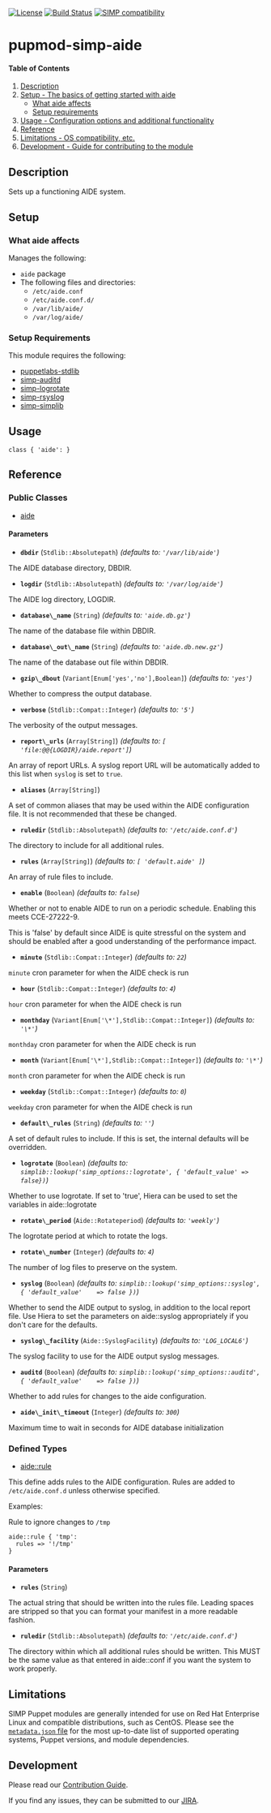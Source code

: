 [![License](http://img.shields.io/:license-apache-blue.svg)](http://www.apache.org/licenses/LICENSE-2.0.html) [![Build Status](https://travis-ci.org/simp/pupmod-simp-aide.svg)](https://travis-ci.org/simp/pupmod-simp-aide) [![SIMP compatibility](https://img.shields.io/badge/SIMP%20compatibility-4.2.*%2F5.1.*-orange.svg)](https://img.shields.io/badge/SIMP%20compatibility-4.2.*%2F5.1.*-orange.svg)

# pupmod-simp-aide

#### Table of Contents

1. [Description](#description)
2. [Setup - The basics of getting started with aide](#setup)
    * [What aide affects](#what-aide-affects)
    * [Setup requirements](#setup-requirements)
3. [Usage - Configuration options and additional functionality](#usage)
4. [Reference](#reference)
5. [Limitations - OS compatibility, etc.](#limitations)
6. [Development - Guide for contributing to the module](#development)

## Description

Sets up a functioning AIDE system.

## Setup

### What aide affects

Manages the following:

* `aide` package
* The following files and directories:
    * `/etc/aide.conf`
    * `/etc/aide.conf.d/`
    * `/var/lib/aide/`
    * `/var/log/aide/`

### Setup Requirements

This module requires the following:

* [puppetlabs-stdlib](https://forge.puppet.com/puppetlabs/stdlib)
* [simp-auditd](https://forge.puppet.com/simp/auditd)
* [simp-logrotate](https://forge.puppet.com/simp/logrotate)
* [simp-rsyslog](https://forge.puppet.com/simp/rsyslog)
* [simp-simplib](https://forge.puppet.com/simp/simplib)

## Usage

    class { 'aide': }

## Reference

### Public Classes

* [aide](https://github.com/simp/pupmod-simp-aide/blob/master/manifests/init.pp)

#### Parameters

* **`dbdir`** (`Stdlib::Absolutepath`) *(defaults to: `'/var/lib/aide'`)*

The AIDE database directory, DBDIR.

* **`logdir`** (`Stdlib::Absolutepath`) *(defaults to: `'/var/log/aide'`)*

The AIDE log directory, LOGDIR.

* **`database\_name`** (`String`) *(defaults to: `'aide.db.gz'`)*

The name of the database file within DBDIR.

* **`database\_out\_name`** (`String`) *(defaults to: `'aide.db.new.gz'`)*

The name of the database out file within DBDIR.

* **`gzip\_dbout`** (`Variant[Enum['yes','no'],Boolean]`) *(defaults to: `'yes'`)*

Whether to compress the output database.

* **`verbose`** (`Stdlib::Compat::Integer`) *(defaults to: `'5'`)*

The verbosity of the output messages.

* **`report\_urls`** (`Array[String]`) *(defaults to: `[ 'file:@@{LOGDIR}/aide.report']`)*

An array of report URLs. A syslog report URL will be automatically added to this list when `syslog` is set to `true`.

* **`aliases`** (`Array[String]`)

A set of common aliases that may be used within the AIDE configuration file. It is not recommended that these be changed.

* **`ruledir`** (`Stdlib::Absolutepath`) *(defaults to: `'/etc/aide.conf.d'`)*

The directory to include for all additional rules.

* **`rules`** (`Array[String]`) *(defaults to: `[ 'default.aide' ]`)*

An array of rule files to include.

* **`enable`** (`Boolean`) *(defaults to: `false`)*

Whether or not to enable AIDE to run on a periodic schedule. Enabling this meets CCE-27222-9.

This is 'false' by default since AIDE is quite stressful on the system and should be enabled after a good understanding of the performance impact.

* **`minute`** (`Stdlib::Compat::Integer`) *(defaults to: `22`)*

`minute` cron parameter for when the AIDE check is run

* **`hour`** (`Stdlib::Compat::Integer`) *(defaults to: `4`)*

`hour` cron parameter for when the AIDE check is run

* **`monthday`** (`Variant[Enum['\*'],Stdlib::Compat::Integer]`) *(defaults to: `'\*'`)*

`monthday` cron parameter for when the AIDE check is run

* **`month`** (`Variant[Enum['\*'],Stdlib::Compat::Integer]`) *(defaults to: `'\*'`)*

`month` cron parameter for when the AIDE check is run

* **`weekday`** (`Stdlib::Compat::Integer`) *(defaults to: `0`)*

`weekday` cron parameter for when the AIDE check is run

* **`default\_rules`** (`String`) *(defaults to: `''`)*

A set of default rules to include. If this is set, the internal defaults will be overridden.

* **`logrotate`** (`Boolean`) *(defaults to: `simplib::lookup('simp_options::logrotate', { 'default_value' => false})`)*

Whether to use logrotate. If set to 'true', Hiera can be used to set the variables in aide::logrotate

* **`rotate\_period`** (`Aide::Rotateperiod`) *(defaults to: `'weekly'`)*

The logrotate period at which to rotate the logs.

* **`rotate\_number`** (`Integer`) *(defaults to: `4`)*

The number of log files to preserve on the system.

* **`syslog`** (`Boolean`) *(defaults to: `simplib::lookup('simp_options::syslog', { 'default_value'    => false })`)*

Whether to send the AIDE output to syslog, in addition to the local report file. Use Hiera to set the parameters on aide::syslog appropriately if you don't care for the defaults.

* **`syslog\_facility`** (`Aide::SyslogFacility`) *(defaults to: `'LOG_LOCAL6'`)*

The syslog facility to use for the AIDE output syslog messages.

* **`auditd`** (`Boolean`) *(defaults to: `simplib::lookup('simp_options::auditd', { 'default_value'    => false })`)*

Whether to add rules for changes to the aide configuration.

* **`aide\_init\_timeout`** (`Integer`) *(defaults to: `300`)*

Maximum time to wait in seconds for AIDE database initialization

### Defined Types

* [aide::rule](https://github.com/simp/pupmod-simp-aide/blob/master/manifests/rule.pp)

This define adds rules to the AIDE configuration. Rules are added to `/etc/aide.conf.d` unless otherwise specified.

Examples:

Rule to ignore changes to `/tmp`

``` example
aide::rule { 'tmp':
  rules => '!/tmp'
}
```

#### Parameters

* **`rules`** (`String`)

The actual string that should be written into the rules file. Leading spaces are stripped so that you can format your manifest in a more readable fashion.

* **`ruledir`** (`Stdlib::Absolutepath`) *(defaults to: `'/etc/aide.conf.d'`)*

The directory within which all additional rules should be written. This MUST be the same value as that entered in aide::conf if you want the system to work properly.

## Limitations

SIMP Puppet modules are generally intended for use on Red Hat Enterprise
Linux and compatible distributions, such as CentOS. Please see the
[`metadata.json` file](./metadata.json) for the most up-to-date list of
supported operating systems, Puppet versions, and module dependencies.

## Development

Please read our [Contribution Guide](http://simp-doc.readthedocs.io/en/stable/contributors_guide/index.html).

If you find any issues, they can be submitted to our
[JIRA](https://simp-project.atlassian.net).
